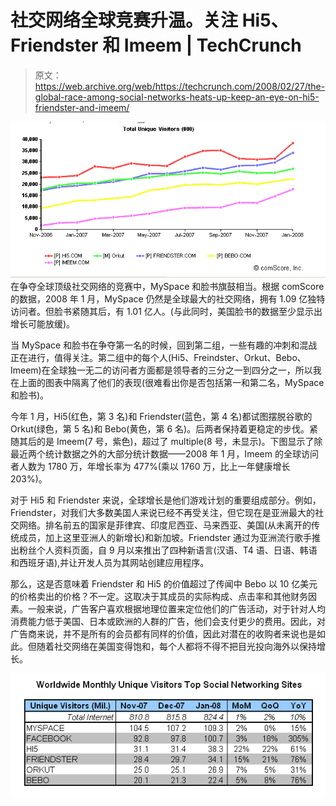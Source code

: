 # 社交网络全球竞赛升温。关注 Hi5、Friendster 和 Imeem | TechCrunch

> 原文：<https://web.archive.org/web/https://techcrunch.com/2008/02/27/the-global-race-among-social-networks-heats-up-keep-an-eye-on-hi5-friendster-and-imeem/>

![social-networks-global-chart.png](img/10854ee5e95c958105818f682810331f.png)在争夺全球顶级社交网络的竞赛中，MySpace 和脸书旗鼓相当。根据 comScore 的数据，2008 年 1 月，MySpace 仍然是全球最大的社交网络，拥有 1.09 亿独特访问者。但脸书紧随其后，有 1.01 亿人。(与此同时，美国脸书的数据至少显示出增长可能放缓)。

当 MySpace 和脸书在争夺第一名的时候，回到第二组，一些有趣的冲刺和混战正在进行，值得关注。第二组中的每个人(Hi5、Freindster、Orkut、Bebo、Imeem)在全球独一无二的访问者方面都是领导者的三分之一到四分之一，所以我在上面的图表中隔离了他们的表现(很难看出你是否包括第一和第二名，MySpace 和脸书)。

今年 1 月，Hi5(红色，第 3 名)和 Friendster(蓝色，第 4 名)都试图摆脱谷歌的 Orkut(绿色，第 5 名)和 Bebo(黄色，第 6 名)。后两者保持着更稳定的步伐。紧随其后的是 Imeem(7 号，紫色)，超过了 multiple(8 号，未显示)。下图显示了除最近两个统计数据之外的大部分统计数据——2008 年 1 月，Imeem 的全球访问者人数为 1780 万，年增长率为 477%(乘以 1760 万，比上一年健康增长 203%)。

对于 Hi5 和 Friendster 来说，全球增长是他们游戏计划的重要组成部分。例如，Friendster，对我们大多数美国人来说已经不再受关注，但它现在是亚洲最大的社交网络。排名前五的国家是菲律宾、印度尼西亚、马来西亚、美国(从未离开的传统成员，加上这里亚洲人的新增长)和新加坡。Friendster 通过为亚洲流行歌手推出粉丝个人资料页面，自 9 月以来推出了四种新语言(汉语、T4 语、日语、韩语和西班牙语),并让开发人员为其网站创建应用程序。

那么，这是否意味着 Friendster 和 Hi5 的价值超过了传闻中 Bebo 以 10 亿美元的价格卖出的价格？不一定。这取决于其成员的实际构成、点击率和其他财务因素。一般来说，广告客户喜欢根据地理位置来定位他们的广告活动，对于针对人均消费能力低于美国、日本或欧洲的人群的广告，他们会支付更少的费用。因此，对广告商来说，并不是所有的会员都有同样的价值，因此对潜在的收购者来说也是如此。但随着社交网络在美国变得饱和，每个人都将不得不把目光投向海外以保持增长。

![sns_global_growth_jan08.gif](img/6222848ba9ef9aab55b60b2a69c3dbb3.png)